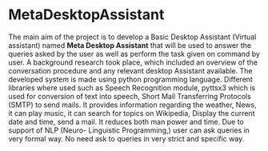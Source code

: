 # MetaDesktopAssistant

The main aim of the project is to develop a Basic Desktop Assistant (Virtual 
assistant) named **Meta Desktop Assistant** that will be used to answer the queries asked by the user as well 
as perform the task given on command by user. A background research 
took place, which included an overview of the conversation procedure and 
any relevant desktop Assistant available. The developed system is made 
using python programming language. Different libraries where used such 
as Speech Recognition module, pyttsx3 which is used for conversion of text 
into speech, Short Mail Transferring Protocols (SMTP) to send mails.  It 
provides information regarding the weather, News, it can play music, it can 
search for topics on Wikipedia, Display the current date and time, send a 
mail. It reduces both man power and time. Due to support of NLP (Neuro-
Linguistic Programming,) user can ask queries in very formal way. No 
need ask to queries in very strict and specific way.  
